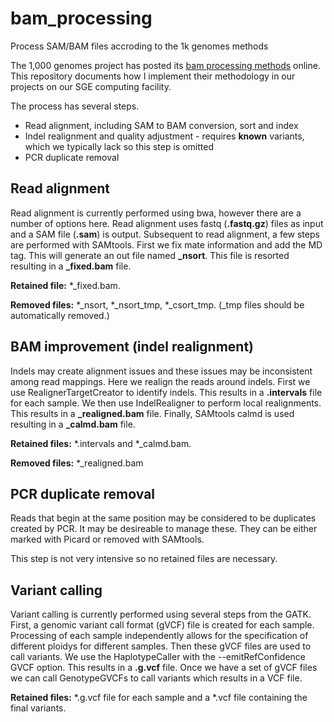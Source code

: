# bam_processing
Process SAM/BAM files accroding to the 1k genomes methods

The 1,000 genomes project has posted its [bam processing methods](https://github.com/igsr/1000Genomes_data_indexes/blob/master/historical_data/former_toplevel/README.alignment_data.md) online.
This repository documents how I implement their methodology in our projects on our SGE computing facility.

The process has several steps.

* Read alignment, including SAM to BAM conversion, sort and index
* Indel realignment and quality adjustment - requires **known** variants, which we typically lack so this step is omitted
* PCR duplicate removal


## Read alignment

Read alignment is currently performed using bwa, however there are a number of options here.
Read alignment uses fastq (**.fastq.gz**) files as input and a SAM file (**.sam**) is output.
Subsequent to read alignment, a few steps are performed with SAMtools.
First we fix mate information and add the MD tag.
This will generate an out file named **_nsort**.
This file is resorted resulting in a **_fixed.bam** file.

**Retained file:**
\*_fixed.bam.

**Removed files:**
\*_nsort, \*_nsort_tmp, \*_csort_tmp.
(_tmp files should be automatically removed.)


## BAM improvement (indel realignment)

Indels may create alignment issues and these issues may be inconsistent among read mappings.
Here we realign the reads around indels.
First we use RealignerTargetCreator to identify indels.
This results in a **.intervals** file for each sample.
We then use IndelRealigner to perform local realignments.
This results in a **_realigned.bam** file.
Finally, SAMtools calmd is used resulting in a **_calmd.bam** file.

**Retained files:**
\*.intervals and \*_calmd.bam.

**Removed files:**
\*_realigned.bam

## PCR duplicate removal

Reads that begin at the same position may be considered to be duplicates created by PCR.
It may be desireable to manage these.
They can be either marked with Picard or removed with SAMtools.

This step is not very intensive so no retained files are necessary.


## Variant calling

Variant calling is currently performed using several steps from the GATK.
First, a genomic variant call format (gVCF) file is created for each sample.
Processing of each sample independently allows for the specification of different ploidys for different samples.
Then these gVCF files are used to call variants.
We use the HaplotypeCaller with the --emitRefConfidence GVCF option.
This results in a **.g.vcf** file.
Once we have a set of gVCF files we can call GenotypeGVCFs to call variants which results in a VCF file.

**Retained files:**
\*.g.vcf file for each sample and a \*.vcf file containing the final variants.




